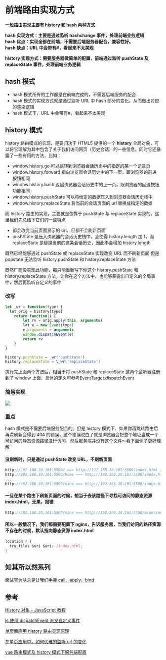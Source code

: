 # 前端路由实现方式

**一般路由实现主要有 history 和 hash 两种方式**

**hash 实现方式：主要是通过监听 hashchange 事件，处理前端业务逻辑**  
**hash 优点：实现全部在前端，不需要后端服务器配合，兼容性好。**  
**hash 缺点：URL 中会带有#，看起来不太美观**

**history 实现方式：需要服务器做简单的配置，前端通过监听 pushState 及 replaceState 事件，处理前端业务逻辑**

## hash 模式

- hash 模式所有的工作都是在前端完成的，不需要后端服务的配合
- hash 模式的实现方式就是通过监听 URL 中 hash 部分的变化，从而做出对应的渲染逻辑
- hash 模式下，URL 中会带有#，看起来不太美观

## history 模式

history 路由模式的实现，是要归功于 HTML5 提供的一个 **history** 全局对象，可以将它理解为其中包含了关于我们访问网页（历史会话）的一些信息。同时它还暴露了一些有用的方法，比如：

- window.history.go 可以跳转到浏览器会话历史中的指定的某一个记录页
- window.history.forward 指向浏览器会话历史中的下一页，跟浏览器的前进按钮相同
- window.history.back 返回浏览器会话历史中的上一页，跟浏览器的回退按钮功能相同
- window.history.pushState 可以将给定的数据压入到浏览器会话历史栈中
- window.history.replaceState 将当前的会话页面的 url 替换成指定的数据

而 history 路由的实现，主要就是依靠于 pushState 与 replaceState 实现的，这里我们先总结下它们的一些特点

- 都会改变当前页面显示的 url，但都不会刷新页面
- pushState 是压入浏览器的会话历史栈中，会使得 history.length 加 1，而 replaceState 是替换当前的这条会话历史，因此不会增加 history.length

既然已经能够通过 pushState 或 replaceState 实现改变 URL 而不刷新页面
但是 popstate 无法监听 history.pushState 和 history.replaceState 方法

既然厂商没实现此功能，那只能重新写下你这个 history.pushState 和 history.replaceState 方法，让你在这个方法中，也能够暴露出自定义的全局事件，然后再监听自定义的事件

### 改写

```js
let _wr = function(type) {
  let orig = history[type]
	return function() {
		let rv = orig.apply(this, arguments)
		let e = new Event(type)
		e.arguments = arguments
		window.dispatchEvent(e)
		return rv
	}
}

history.pushState = _wr('pushState')
history.replaceState = \_wr('replaceState')
```

执行完上面两个方法后，相当于将 pushState 和 replaceState 这两个监听器注册到了 window 上面，具体的定义可参考[EventTarget.dispatchEvent](https://link.juejin.cn?target=https%3A%2F%2Fdeveloper.mozilla.org%2Fzh-CN%2Fdocs%2FWeb%2FAPI%2FEventTarget%2FdispatchEvent 'https://developer.mozilla.org/zh-CN/docs/Web/API/EventTarget/dispatchEvent')

### 简易实现

![](https://p3-juejin.byteimg.com/tos-cn-i-k3u1fbpfcp/173f92132d0a4b1587d70b384c46222b~tplv-k3u1fbpfcp-zoom-in-crop-mark:4536:0:0:0.awebp)

### 重点

hash 模式是不需要后端服务配合的。但是 history 模式下，如果你再跳转路由后再次刷新会得到 404 的错误，这个错误说白了就是浏览器会把整个地址当成一个可访问的静态资源路径进行访问，然后服务端并没有这个文件～看下面例子更好理解

#### 没刷新时，只是通过 pushState 改变 URL，不刷新页面

```js
http://192.168.30.161:5500/ === http://192.168.30.161:5500/index.html // 默认访问路径下的index.html文件，没毛病
http://192.168.30.161:5500/home === http://192.168.30.161:5500/index.html // 仍然访问路径下的index.html文件，没毛病
...
http://192.168.30.161:5500/mine === http://192.168.30.161:5500/index.html // 所有的路由都是访问路径下的index.html，没毛病
```

#### 一旦在某个路由下刷新页面的时候，想当于去该路径下寻找可访问的静态资源 index.html，无果，报错

```js
http://192.168.30.161:5500/mine === http://192.168.30.161:5500/mine/index.html文件，出问题了，服务器上并没有这个资源
```

#### 所以一般情况下，我们都需要配置下 nginx，告诉服务器，当我们访问的路径资源不存在的时候，默认指向静态资源 index.html

```js
location / {
  try_files $uri $uri/ /index.html;
}
```

## 知其所以然系列

[面试官为啥总是让我们手撕 call、apply、bind](https://juejin.cn/post/7128233572380442660 'https://juejin.cn/post/7128233572380442660')

## 参考

[History 对象 - JavaScript 教程](https://link.juejin.cn?target=https%3A%2F%2Fwangdoc.com%2Fjavascript%2Fbom%2Fhistory.html%23historybackhistoryforwardhistorygo 'https://wangdoc.com/javascript/bom/history.html#historybackhistoryforwardhistorygo')

[js 使用 dispatchEvent 派发自定义事件](https://juejin.cn/post/6844903833227771917 'https://juejin.cn/post/6844903833227771917')

[单页面应用 history 路由实现原理](https://link.juejin.cn?target=https%3A%2F%2Fcloud.tencent.com%2Fdeveloper%2Farticle%2F1653836%3Fpage%3D1 'https://cloud.tencent.com/developer/article/1653836?page=1')

[在单页应用中，如何优雅的监听 url 的变化](https://link.juejin.cn?target=https%3A%2F%2Fgithub.com%2Fforthealllight%2Fblog%2Fissues%2F37 'https://github.com/forthealllight/blog/issues/37')

[vue 路由模式及 history 模式下服务端配置](https://link.juejin.cn?target=https%3A%2F%2Ficode.best%2Fi%2F13730847328933 'https://icode.best/i/13730847328933')
